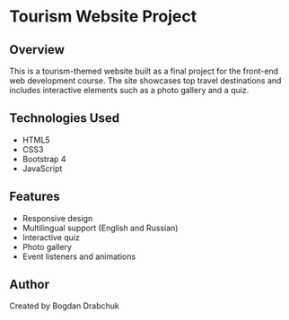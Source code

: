 # Tourism Website Project

## Overview
This is a tourism-themed website built as a final project for the front-end web development course. The site showcases top travel destinations and includes interactive elements such as a photo gallery and a quiz.

## Technologies Used
- HTML5
- CSS3
- Bootstrap 4
- JavaScript

## Features
- Responsive design
- Multilingual support (English and Russian)
- Interactive quiz
- Photo gallery
- Event listeners and animations

## Author
Created by Bogdan Drabchuk
